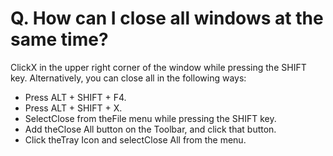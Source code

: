 # Q. How can I close all windows at the same time?

ClickX in the upper right corner of the window while pressing the
SHIFT key. Alternatively, you can close all in the following ways:

- Press ALT + SHIFT + F4.
- Press ALT + SHIFT + X.
- SelectClose from theFile menu while pressing the SHIFT key.
- Add theClose All button on the Toolbar, and click that button.
- Click theTray Icon and selectClose All from the menu.
